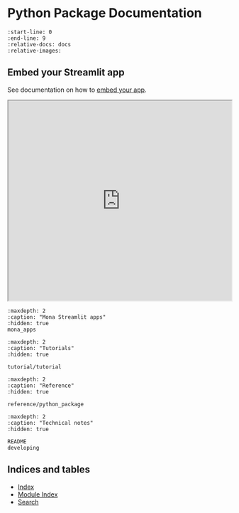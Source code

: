 # Python Package Documentation

```{include} ../README.md
:start-line: 0
:end-line: 9
:relative-docs: docs
:relative-images:
```

## Embed your Streamlit app

See documentation on how to 
[embed your app](https://docs.streamlit.io/deploy/streamlit-community-cloud/share-your-app/embed-your-app).

<iframe
  src="https://mona-demo.streamlit.app?embed=true"
  style="height: 450px; width: 100%;"
></iframe>


```{toctree}
:maxdepth: 2
:caption: "Mona Streamlit apps"
:hidden: true
mona_apps
```

<!-- hidden toc trees for sidebar -->

```{toctree}
:maxdepth: 2
:caption: "Tutorials"
:hidden: true

tutorial/tutorial
```

```{toctree}
:maxdepth: 2
:caption: "Reference"
:hidden: true

reference/python_package
```

```{toctree}
:maxdepth: 2
:caption: "Technical notes"
:hidden: true

README
developing
```

## Indices and tables

- [Index](genindex)
- [Module Index](modindex)
- [Search](search)
